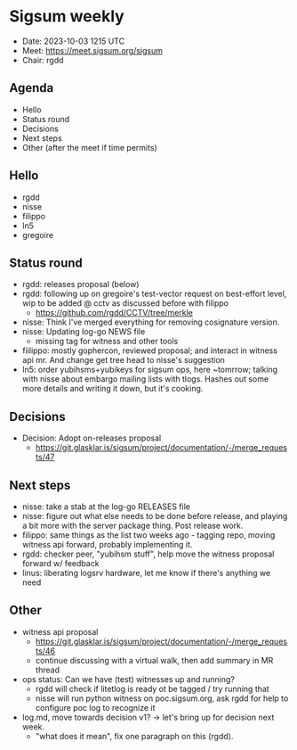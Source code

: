 # Sigsum weekly

  - Date: 2023-10-03 1215 UTC
  - Meet: https://meet.sigsum.org/sigsum
  - Chair: rgdd

## Agenda

  - Hello
  - Status round
  - Decisions
  - Next steps
  - Other (after the meet if time permits)

## Hello

  - rgdd
  - nisse
  - filippo
  - ln5
  - gregoire

## Status round

  - rgdd: releases proposal (below)
  - rgdd: following up on gregoire's test-vector request on best-effort level,
    wip to be added @ cctv as discussed before with filippo
    - https://github.com/rgdd/CCTV/tree/merkle
  - nisse: Think I've merged everything for removing cosignature version.
  - nisse: Updating log-go NEWS file
    - missing tag for witness and other tools
  - fiilippo: mostly gophercon, reviewed proposal; and interact in witness api
    mr.  And change get tree head to nisse's suggestion
  - ln5: order yubihsms+yubikeys for sigsum ops, here ~tomrrow; talking with
    nisse about embargo mailing lists with tlogs.  Hashes out some more details
    and writing it down, but it's cooking.

## Decisions

  - Decision: Adopt on-releases proposal
    - https://git.glasklar.is/sigsum/project/documentation/-/merge_requests/47

## Next steps

  - nisse: take a stab at the log-go RELEASES file
  - nisse: figure out what else needs to be done before release, and playing a
    bit more with the server package thing.  Post release work.
  - filippo: same things as the list two weeks ago - tagging repo, moving
    witness api forward, probably implementing it.
  - rgdd: checker peer, "yubihsm stuff", help move the witness proposal forward
    w/ feedback
  - linus: liberating logsrv hardware, let me know if there's anything we need

## Other

  - witness api proposal
    - https://git.glasklar.is/sigsum/project/documentation/-/merge_requests/46
    - continue discussing with a virtual walk, then add summary in MR thread
  - ops status: Can we have (test) witnesses up and running?
    - rgdd will check if litetlog is ready ot be tagged / try running that
    - nisse will run python witness on poc.sigsum.org, ask rgdd for help to
      configure poc log to recognize it
  - log.md, move towards decision v1? -> let's bring up for decision next week.
    - "what does it mean", fix one paragraph on this (rgdd).
